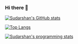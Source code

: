 ### Hi there 👋

[![Sudarshan's GitHub stats](https://github-readme-stats.vercel.app/api?username=sudarshbuxyyes&count_private=true&show_icons=true&theme=dracula)](https://github.com/sudarshbuxyyes/github-readme-stats)

[![Top Langs](https://github-readme-stats.vercel.app/api/top-langs/?username=sudarshbuxyyes&theme=dracula)](https://github.com/sudarshbuxyyes/github-readme-stats)

[![Sudarshan's programming stats](https://github-readme-stats.vercel.app/api/wakatime?username=sudarshbuxyyes&theme=dracula)](https://github.com/sudarshbuxyyes/github-readme-stats)
<!--![Anurag's GitHub stats](https://github-readme-stats.vercel.app/api?username=anuraghazra&count_private=true)
![Anurag's GitHub stats](https://github-readme-stats.vercel.app/api?username=anuraghazra&show_icons=true&theme=radical)
[![Top Langs](https://github-readme-stats.vercel.app/api/top-langs/?username=anuraghazra)](https://github.com/anuraghazra/github-readme-stats)
**sudarshbuxyyes/sudarshbuxyyes** is a ✨ _special_ ✨ repository because its `README.md` (this file) appears on your GitHub profile.

Here are some ideas to get you started:

- 🔭 I’m currently working on ...
- 🌱 I’m currently learning ...
- 👯 I’m looking to collaborate on ...
- 🤔 I’m looking for help with ...
- 💬 Ask me about ...
- 📫 How to reach me: ...
- 😄 Pronouns: ...
- ⚡ Fun fact: ...
-->
